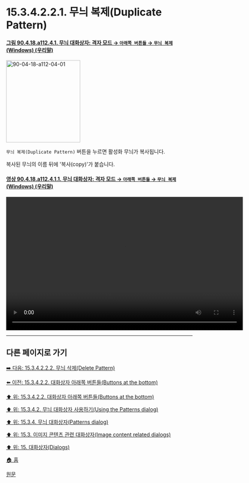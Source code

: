 # 15.3.4.2.2.1. 무늬 복제(Duplicate Pattern)

<a id="90-04-18-a112-04-01"></a>

#### [그림 90.4.18.a112.4.1. 무늬 대화상자: 격자 모드 → `아래쪽 버튼들` → `무늬 복제` (Windows) (우리말)](./90-04-0018-patterns.md#90-04-18-a112-04-01)
<img width="200" height="222" alt="90-04-18-a112-04-01" src="https://github.com/user-attachments/assets/11b56994-d888-42bc-b99e-a46eeb15a966" />

`무늬 복제(Duplicate Pattern)` 버튼을 누르면 활성화 무늬가 복사됩니다.

복사된 무늬의 이름 뒤에 '복사(copy)'가 붙습니다.

<a id="90-04-18-a112-04-01-01"></a>

#### [영상 90.4.18.a112.4.1.1. 무늬 대화상자: 격자 모드 → `아래쪽 버튼들` → `무늬 복제` (Windows) (우리말)](./90-04-0018-patterns.md#90-04-18-a112-04-01-01)
<video controls="controls" width="640" height="360" src="https://github.com/user-attachments/assets/d200fb56-efd9-4cfe-b259-f61b6873a579"></video>

***

## 다른 페이지로 가기

[➡️ 다음: 15.3.4.2.2.2. 무늬 삭제(Delete Pattern)](./15-03-04-02-02-02-delete_pattern.md)

[⬅️ 이전: 15.3.4.2.2. 대화상자 아래쪽 버튼들(Buttons at the bottom)](./15-03-04-02-02-00-buttons_at_the_bottom.md)

[⬆️ 위: 15.3.4.2.2. 대화상자 아래쪽 버튼들(Buttons at the bottom)](./15-03-04-02-02-00-buttons_at_the_bottom.md)

[⬆️ 위: 15.3.4.2. 무늬 대화상자 사용하기(Using the Patterns dialog)](./15-03-04-02-00-using_the_pattern_dialog.md)

[⬆️ 위: 15.3.4. 무늬 대화상자(Patterns dialog)](./15-03-04-00-patterns-dialog.md)

[⬆️ 위: 15.3. 이미지 콘텐츠 관련 대화상자(Image content related dialogs)](./15-03-00-image-content-related-dialogs.md)

[⬆️ 위: 15. 대화상자(Dialogs)](./15-00-dialogs.md)

[🏠 홈](./00-home.md)

[원문](https://docs.gimp.org/2.10/ko/gimp-pattern-dialog.html#gimp-pattern-dialog-using)